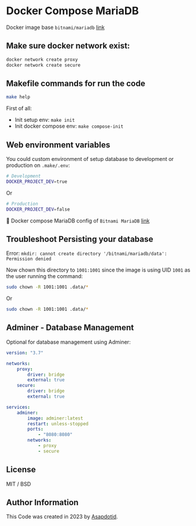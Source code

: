 # Docker Compose MariaDB

Docker image base `bitnami/mariadb` [link](https://hub.docker.com/r/bitnami/mariadb)

## Make sure docker network exist:

```bash
docker network create proxy
docker network create secure
```

## Makefile commands for run the code

```bash
make help
```

First of all:

-   Init setup env: `make init`
-   Init docker compose env: `make compose-init`

## Web environment variables

You could custom environment of setup database to development or production on `.make/.env`:

```bash
# Development
DOCKER_PROJECT_DEV=true
```

Or

```bash
# Production
DOCKER_PROJECT_DEV=false
```

📖 Docker compose MariaDB config of `Bitnami MariaDB` [link](https://hub.docker.com/r/bitnami/mariadb)

## Troubleshoot Persisting your database

Error: `mkdir: cannot create directory '/bitnami/mariadb/data': Permission denied`

Now chown this directory to `1001:1001` since the image is using UID `1001` as the user running the command:

```bash
sudo chown -R 1001:1001 .data/*
```

Or

```bash
sudo chown -R 1001:1001 .data/*
```

## Adminer - Database Management

Optional for database management using Adminer:

```yaml
version: "3.7"

networks:
    proxy:
        driver: bridge
        external: true
    secure:
        driver: bridge
        external: true

services:
    adminer:
        image: adminer:latest
        restart: unless-stopped
        ports:
            - "8080:8080"
        networks:
            - proxy
            - secure
```

## License

MIT / BSD

## Author Information

This Code was created in 2023 by [Asapdotid](https://github.com/asapdotid).
